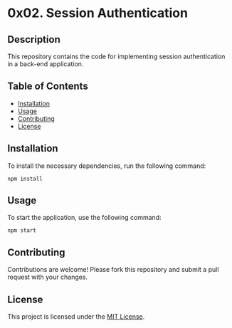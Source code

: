 # 0x02. Session Authentication

## Description
This repository contains the code for implementing session authentication in a back-end application.

## Table of Contents
- [Installation](#installation)
- [Usage](#usage)
- [Contributing](#contributing)
- [License](#license)

## Installation
To install the necessary dependencies, run the following command:
```
npm install
```

## Usage
To start the application, use the following command:
```
npm start
```

## Contributing
Contributions are welcome! Please fork this repository and submit a pull request with your changes.

## License
This project is licensed under the [MIT License](LICENSE).
